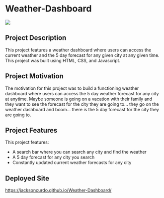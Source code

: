# Weather-Dashboard
<img src="WD./Images/jpg.JPG">

## Project Description 
This project features a weather dashboard where users can access the current weather and the 5 day forecast for any given city at any given time. This project was built using HTML, CSS, and Javascript. 



## Project Motivation
The motivation for this project was to build a functioning weather dashboard where users can access the 5 day weather forecast for any city at anytime. Maybe someone is going on a vacation with their family and they want to see the forecast for the city they are going to... they go on the weather dashboard and boom... there is the 5 day forecast for the city they are going to. 


## Project Features 
 This project features: 

 - A search bar where you can search any city and find the weather
 - A 5 day forecast for any city you search 
 - Constantly updated current weather forecasts for any city 

 ## Deployed Site 
  https://jacksoncurdo.github.io/Weather-Dashboard/
